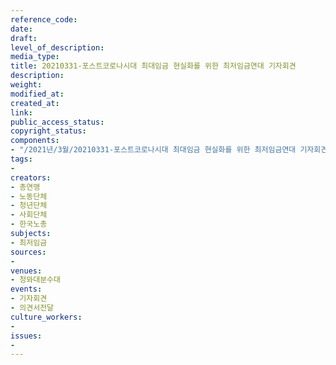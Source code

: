 ```yaml
---
reference_code: 
date: 
draft: 
level_of_description: 
media_type: 
title: 20210331-포스트코로나시대 최대임금 현실화를 위한 최저임금연대 기자회견
description: 
weight: 
modified_at: 
created_at: 
link: 
public_access_status: 
copyright_status: 
components:
- "/2021년/3월/20210331-포스트코로나시대 최대임금 현실화를 위한 최저임금연대 기자회견/_1DX0198.jpg"
tags:
- 
creators:
- 총연맹
- 노동단체
- 청년단체
- 사회단체
- 한국노총
subjects:
- 최저임금
sources:
- 
venues:
- 청와대분수대
events:
- 기자회견
- 의견서전달
culture_workers:
- 
issues:
- 
---
```

